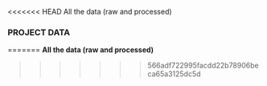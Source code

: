 <<<<<<< HEAD
All the data (raw and processed)
### PROJECT DATA



=======
**All the data (raw and processed)**
>>>>>>> 566adf722995facdd22b78906beca65a3125dc5d
